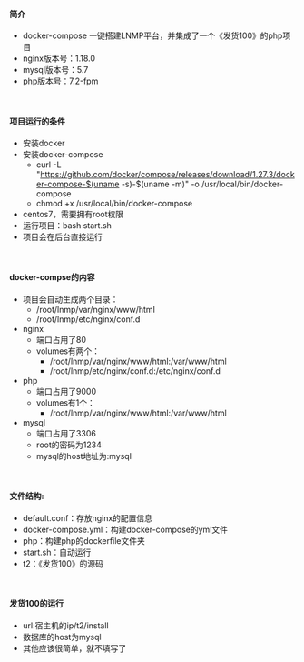 #### 简介
- docker-compose 一键搭建LNMP平台，并集成了一个《发货100》的php项目
- nginx版本号：1.18.0
- mysql版本号：5.7
- php版本号：7.2-fpm

<br>

#### 项目运行的条件
- 安装docker
- 安装docker-compose
  - curl -L "https://github.com/docker/compose/releases/download/1.27.3/docker-compose-$(uname -s)-$(uname -m)" -o /usr/local/bin/docker-compose
  - chmod +x /usr/local/bin/docker-compose
 - centos7，需要拥有root权限
 - 运行项目：bash start.sh
 - 项目会在后台直接运行
 
 <br>
 
#### docker-compse的内容
- 项目会自动生成两个目录：
  - /root/lnmp/var/nginx/www/html
  - /root/lnmp/etc/nginx/conf.d
- nginx
  - 端口占用了80
  - volumes有两个：
    - /root/lnmp/var/nginx/www/html:/var/www/html
    - /root/lnmp/etc/nginx/conf.d:/etc/nginx/conf.d
- php
  - 端口占用了9000
  - volumes有1个：
    - /root/lnmp/var/nginx/www/html:/var/www/html
- mysql
  - 端口占用了3306
  - root的密码为1234
  - mysql的host地址为:mysql

<br>

#### 文件结构:
- default.conf：存放nginx的配置信息  
- docker-compose.yml：构建docker-compose的yml文件
- php：构建php的dockerfile文件夹
- start.sh：自动运行
- t2：《发货100》的源码

<br>

#### 发货100的运行
- url:宿主机的ip/t2/install
- 数据库的host为mysql
- 其他应该很简单，就不填写了
